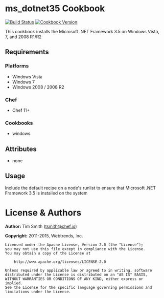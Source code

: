 # ms_dotnet35 Cookbook
[![Build Status](https://travis-ci.org/chef-cookbooks/ms_dotnet35.svg?branch=master)](https://travis-ci.org/chef-cookbooks/ms_dotnet35)
[![Cookbook Version](https://img.shields.io/cookbook/v/ms_dotnet35.svg)](https://supermarket.chef.io/cookbooks/ms_dotnet35)

This cookbook installs the Microsoft .NET Framework 3.5 on Windows Vista, 7, and 2008 R1/R2

## Requirements
### Platforms
* Windows Vista
* Windows 7
* Windows 2008 / 2008 R2

### Chef
- Chef 11+

### Cookbooks
- windows


## Attributes
- none

## Usage
Include the default recipe on a node's runlist to ensure that Microsoft .NET Framework 3.5 is installed on the system


# License & Authors
**Author:** Tim Smith ([tsmith@chef.io](mailto:tsmith@chef.io))

**Copyright:** 2011-2015, Webtrends, Inc.

```
Licensed under the Apache License, Version 2.0 (the "License");
you may not use this file except in compliance with the License.
You may obtain a copy of the License at

    http://www.apache.org/licenses/LICENSE-2.0

Unless required by applicable law or agreed to in writing, software
distributed under the License is distributed on an "AS IS" BASIS,
WITHOUT WARRANTIES OR CONDITIONS OF ANY KIND, either express or implied.
See the License for the specific language governing permissions and
limitations under the License.

